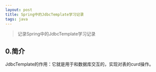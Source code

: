 ```yaml
---
layout: post
title: Spring中的JdbcTemplate学习记录
tags: java  
---
```



> 记录Spring中的JdbcTemplate学习记录

## 0.简介

JdbcTemplate的作用：它就是用于和数据库交互的，实现对表的curd操作。